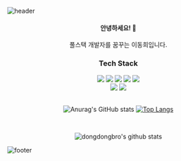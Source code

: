![header](https://capsule-render.vercel.app/api?type=waving&color=gradient&height=300&section=header&text=dongdongbro&fontAlignY=40&fontSize=100&desc=ꉂꉂ(ᵔᗜᵔ*)&descAlignY=65&animation=twinkling)


<div align="center">
  <h4>안녕하세요! 👋</h4>
  풀스택 개발자를 꿈꾸는 이동희입니다.

  <h3>Tech Stack</h3>
  <div class="stack">
    <a href="#"><img src="https://img.shields.io/badge/JavaScript-F7DF1E?style=flat&logo=JavaScript&logoColor=black"/></a>
  <a href="#"><img src="https://img.shields.io/badge/CSS-1572B6?style=flat&logo=CSS3&logoColor=white"/></a>
  <a href="#"><img src="https://img.shields.io/badge/React-61DAFB?style=flat&logo=React&logoColor=white"/></a>
  <a href="#"><img src="https://img.shields.io/badge/Node.js-339933?style=flat&logo=node-dot-js&logoColor=white"/></a>
  <a href="#"><img src="https://img.shields.io/badge/Python-3766AB?style=flat&logo=Python&logoColor=white"/></a>
  <br />
  <a href="#"><img src="https://img.shields.io/badge/MySQL-4479A1?style=flat&logo=MySQL&logoColor=white"/></a>
  <a href="#"><img src="https://img.shields.io/badge/Git-F05032?style=flat&logo=Git&logoColor=white"/></a>
	</div>
 <br />

  ![Anurag's GitHub stats](https://github-readme-stats.vercel.app/api?username=Dongdongbro&show_icons=true&theme=highcontrast)
  [![Top Langs](https://github-readme-stats.vercel.app/api/top-langs/?username=Dongdongbro&layout=compact&theme=great-gatsby&langs_count=6)](https://github.com/anuraghazra/github-readme-stats)


  <br />

  ![dongdongbro's github stats](https://github-readme-stats.vercel.app/api?username=dongdongbro&show_icons=true)	
</div>


![footer](https://capsule-render.vercel.app/api?section=footer&type=waving&color=e2e4e3&height=130)

